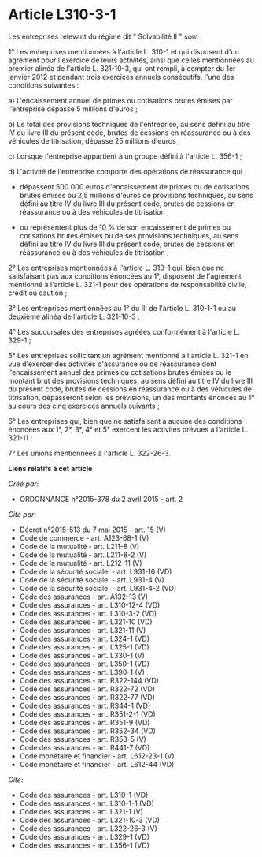 # Article L310-3-1

Les entreprises relevant du régime dit " Solvabilité II " sont : 

1° Les entreprises mentionnées à l'article L. 310-1 et qui disposent d'un agrément pour l'exercice de leurs activités, ainsi
que celles mentionnées au premier alinéa de l'article L. 321-10-3, qui ont rempli, à compter du 1er janvier 2012 et pendant
trois exercices annuels consécutifs, l'une des conditions suivantes : 

a) L'encaissement annuel de primes ou cotisations brutes émises par l'entreprise dépasse 5 millions d'euros ; 

b) Le total des provisions techniques de l'entreprise, au sens défini au titre IV du livre III du présent code, brutes de
cessions en réassurance ou à des véhicules de titrisation, dépasse 25 millions d'euros ; 

c) Lorsque l'entreprise appartient à un groupe défini à l'article L. 356-1 ; 

d) L'activité de l'entreprise comporte des opérations de réassurance qui :

- dépassent 500 000 euros d'encaissement de primes ou de cotisations brutes émises ou 2,5 millions d'euros de provisions
techniques, au sens défini au titre IV du livre III du présent code, brutes de cessions en réassurance ou à des véhicules de
titrisation ;

- ou représentent plus de 10 % de son encaissement de primes ou cotisations brutes émises ou de ses provisions techniques, au
sens défini au titre IV du livre III du présent code, brutes de cessions en réassurance ou à des véhicules de titrisation ; 

2° Les entreprises mentionnées à l'article L. 310-1 qui, bien que ne satisfaisant pas aux conditions énoncées au 1°,
disposent de l'agrément mentionné à l'article L. 321-1 pour des opérations de responsabilité civile, crédit ou caution ; 

3° Les entreprises mentionnées au 1° du III de l'article L. 310-1-1 ou au deuxième alinéa de l'article L. 321-10-3 ; 

4° Les succursales des entreprises agréées conformément à l'article L. 329-1 ; 

5° Les entreprises sollicitant un agrément mentionné à l'article L. 321-1 en vue d'exercer des activités d'assurance ou de
réassurance dont l'encaissement annuel des primes ou cotisations brutes émises ou le montant brut des provisions techniques,
au sens défini au titre IV du livre III du présent code, brutes de cessions en réassurance ou à des véhicules de titrisation,
dépasseront selon les prévisions, un des montants énoncés au 1° au cours des cinq exercices annuels suivants ; 

6° Les entreprises qui, bien que ne satisfaisant à aucune des conditions énoncées aux 1°, 2°, 3°, 4° et 5° exercent les
activités prévues à l'article L. 321-11 ; 

7° Les unions mentionnées à l'article L. 322-26-3.

**Liens relatifs à cet article**

_Créé par_:

  - ORDONNANCE n°2015-378 du 2 avril 2015 - art. 2

_Cité par_:

  - Décret n°2015-513 du 7 mai 2015 - art. 15 (V)
  - Code de commerce - art. A123-68-1 (V)
  - Code de la mutualité - art. L211-8 (V)
  - Code de la mutualité - art. L211-8-2 (V)
  - Code de la mutualité - art. L212-11 (V)
  - Code de la sécurité sociale. - art. L931-16 (VD)
  - Code de la sécurité sociale. - art. L931-4 (V)
  - Code de la sécurité sociale. - art. L931-4-2 (VD)
  - Code des assurances - art. A132-13 (V)
  - Code des assurances - art. L310-12-4 (VD)
  - Code des assurances - art. L310-3-2 (VD)
  - Code des assurances - art. L321-10 (VD)
  - Code des assurances - art. L321-11 (V)
  - Code des assurances - art. L324-1 (VD)
  - Code des assurances - art. L325-1 (VD)
  - Code des assurances - art. L330-1 (V)
  - Code des assurances - art. L350-1 (VD)
  - Code des assurances - art. L390-1 (V)
  - Code des assurances - art. R322-144 (VD)
  - Code des assurances - art. R322-72 (VD)
  - Code des assurances - art. R322-77 (VD)
  - Code des assurances - art. R344-1 (VD)
  - Code des assurances - art. R351-2-1 (VD)
  - Code des assurances - art. R351-9 (VD)
  - Code des assurances - art. R352-34 (VD)
  - Code des assurances - art. R353-5 (V)
  - Code des assurances - art. R441-7 (VD)
  - Code monétaire et financier - art. L612-23-1 (V)
  - Code monétaire et financier - art. L612-44 (VD)

_Cite_:

  - Code des assurances - art. L310-1 (VD)
  - Code des assurances - art. L310-1-1 (VD)
  - Code des assurances - art. L321-1 (V)
  - Code des assurances - art. L321-10-3 (VD)
  - Code des assurances - art. L322-26-3 (V)
  - Code des assurances - art. L329-1 (VD)
  - Code des assurances - art. L356-1 (VD)
